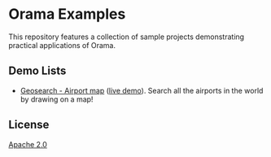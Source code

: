 # Orama Examples

This repository features a collection of sample projects demonstrating practical applications of Orama.

## Demo Lists

- [Geosearch - Airport map](/examples/geosearch-airports/) ([live demo](https://orama-examples-geosearch-airports.vercel.app/)). Search all the airports in the world by drawing on a map!

## License
[Apache 2.0](/LICENSE.md)